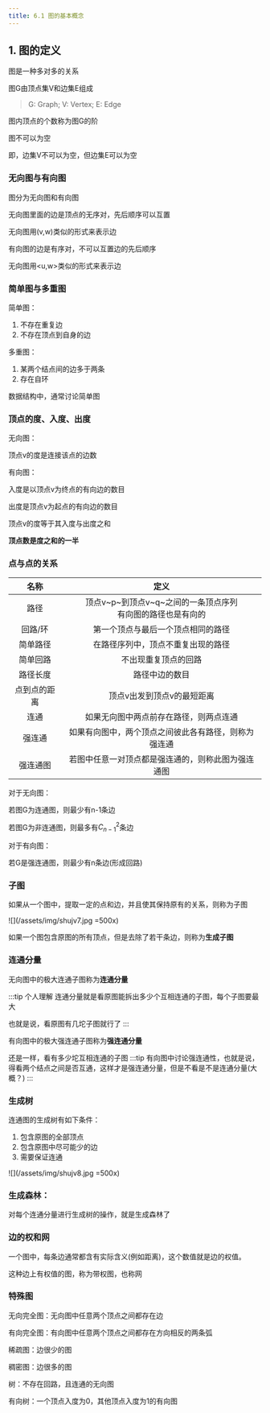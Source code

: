 ```yaml
---
title: 6.1 图的基本概念
---
```


## 1. 图的定义

图是一种多对多的关系

图G由顶点集V和边集E组成

>G: Graph; V: Vertex; E: Edge

图内顶点的个数称为图G的阶

图不可以为空

即，边集V不可以为空，但边集E可以为空

### 无向图与有向图
图分为无向图和有向图

无向图里面的边是顶点的无序对，先后顺序可以互置

无向图用(v,w)类似的形式来表示边

有向图的边是有序对，不可以互置边的先后顺序

无向图用\<u,w\>类似的形式来表示边

### 简单图与多重图

简单图：
1. 不存在重复边
2. 不存在顶点到自身的边


多重图：
1. 某两个结点间的边多于两条
2. 存在自环

数据结构中，通常讨论简单图

### 顶点的度、入度、出度
无向图：

顶点v的度是连接该点的边数

有向图：

入度是以顶点v为终点的有向边的数目

出度是顶点v为起点的有向边的数目

顶点v的度等于其入度与出度之和

**顶点数是度之和的一半**

### 点与点的关系


| 名称 | 定义 |
| :---: | :---: |
| 路径 | 顶点v~p~到顶点v~q~之间的一条顶点序列<br>有向图的路径也是有向的 |
| 回路/环 | 第一个顶点与最后一个顶点相同的路径 |
| 简单路径 | 在路径序列中，顶点不重复出现的路径 |
| 简单回路 | 不出现重复顶点的回路 |
| 路径长度 | 路径中边的数目 |
| 点到点的距离 | 顶点v出发到顶点v的最短距离 |
| 连通 | 如果无向图中两点前存在路径，则两点连通 |
| 强连通 | 如果有向图中，两个顶点之间彼此各有路径，则称为强连通 |
| 强连通图 | 若图中任意一对顶点都是强连通的，则称此图为强连通图 |


对于无向图：

若图G为连通图，则最少有n-1条边

若图G为非连通图，则最多有$C_{n-1}^2$条边

对于有向图：

若G是强连通图，则最少有n条边(形成回路)

### 子图

如果从一个图中，提取一定的点和边，并且使其保持原有的关系，则称为子图

![](/assets/img/shujv7.jpg =500x)

如果一个图包含原图的所有顶点，但是去除了若干条边，则称为**生成子图**

### 连通分量

无向图中的极大连通子图称为**连通分量**

:::tip 个人理解
连通分量就是看原图能拆出多少个互相连通的子图，每个子图要最大

也就是说，看原图有几坨子图就行了
:::

有向图中的极大强连通子图称为**强连通分量**

还是一样，看有多少坨互相连通的子图
:::tip
有向图中讨论强连通性，也就是说，得看两个结点之间是否互通，这样才是强连通分量，但是不看是不是连通分量(大概？)
:::

### 生成树

连通图的生成树有如下条件：

1. 包含原图的全部顶点
2. 包含原图中尽可能少的边
3. 需要保证连通

![](/assets/img/shujv8.jpg =500x)

### 生成森林：

对每个连通分量进行生成树的操作，就是生成森林了

### 边的权和网

一个图中，每条边通常都含有实际含义(例如距离)，这个数值就是边的权值。

这种边上有权值的图，称为带权图，也称网

### 特殊图

无向完全图：无向图中任意两个顶点之间都存在边

有向完全图：有向图中任意两个顶点之间都存在方向相反的两条弧

稀疏图：边很少的图

稠密图：边很多的图

树：不存在回路，且连通的无向图

有向树：一个顶点入度为0，其他顶点入度为1的有向图





